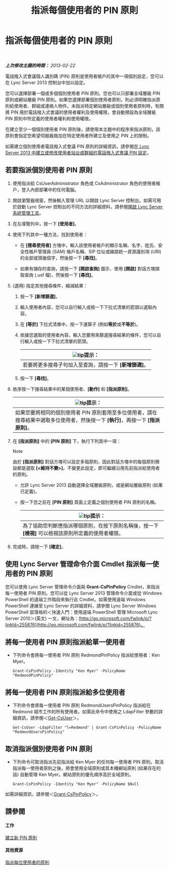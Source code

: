 ﻿---
title: 指派每個使用者的 PIN 原則
TOCTitle: 指派每個使用者的 PIN 原則
ms:assetid: d8211c64-0b63-4193-a074-673da7d14287
ms:mtpsurl: https://technet.microsoft.com/zh-tw/library/Gg182594(v=OCS.15)
ms:contentKeyID: 49292469
ms.date: 08/10/2015
mtps_version: v=OCS.15
ms.translationtype: HT
---

# 指派每個使用者的 PIN 原則

 

_**上次修改主題的時間：** 2013-02-22_

電話撥入式會議個人識別碼 (PIN) 原則是使用者帳戶的其中一項個別設定，您可以在 Lync Server 2013 控制台中加以設定。

您可以選擇部署一個或多個個別使用者 PIN 原則。您也可以只部署全域層級 PIN 原則或網站層級 PIN 原則。如果您選擇部署個別使用者原則，則必須明確指派原則給使用者、群組或連絡人物件。未指派特定網站層級或個別使用者原則時，有關將 PIN 用於電話撥入式會議的使用者權利及使用權限，會自動預設為全域層級 PIN 原則中所定義的使用者權利和使用權限。

在建立至少一個個別使用者 PIN 原則後，請使用本主題中的程序來指派原則，該原則會指定您希望伺服器施加在特定使用者所建立及使用之 PIN 上的限制。

如需建立個別使用者電話撥入式會議 PIN 原則的詳細資訊，請參閱[在 Lync Server 2013 中建立或修改使用者站台或群組的電話撥入式會議 PIN 設定](lync-server-2013-create-or-modify-dial-in-conferencing-pin-settings-for-a-site-or-group-of-users.md)。

## 若要指派個別使用者 PIN 原則

1.  使用指派給 CsUserAdministrator 角色或 CsAdministrator 角色的使用者帳戶，登入內部部署中的任何電腦。

2.  開啟瀏覽器視窗，然後輸入管理 URL 以開啟 Lync Server 控制台。如需可用於啟動 Lync Server 控制台的不同方法的詳細資料，請參閱[開啟 Lync Server 系統管理工具](lync-server-2013-open-lync-server-administrative-tools.md)。

3.  在左導覽列中，按一下 **\[使用者\]**。

4.  使用下列其中一種方法，找到使用者：
    
      - 在 **\[搜尋使用者\]** 方塊中，輸入該使用者帳戶的顯示名稱、名字、姓氏、安全性帳戶管理員 (SAM) 帳戶名稱、SIP 位址或線路統一資源識別項 (URI) 的全部或頭幾個字，然後按一下 **\[尋找\]**。
    
      - 如果有儲存的查詢，請按一下 **\[開啟查詢\]** 圖示、使用 **\[開啟\]** 對話方塊擷取查詢 (.usf 檔)，然後按一下 **\[尋找\]**。

5.  (選用) 指定其他搜尋條件，縮減結果：
    
    1.  按一下 **\[新增篩選\]**。
    
    2.  輸入使用者內容，您可以自行輸入或按一下下拉式清單的箭頭以選取內容。
    
    3.  在 **\[等於\]** 下拉式清單中，按一下運算子 (例如**等於**或**不等於**)。
    
    4.  依據您選取的使用者內容，輸入您要用來篩選搜尋結果的條件，您可以自行輸入或按一下下拉式清單的箭頭。
        
        <table>
        <thead>
        <tr class="header">
        <th><img src="images/JJ205025.tip(OCS.15).gif" title="tip" alt="tip" />提示：</th>
        </tr>
        </thead>
        <tbody>
        <tr class="odd">
        <td>若要將更多搜尋子句加入至查詢，請按一下 <strong>[新增篩選]</strong>。</td>
        </tr>
        </tbody>
        </table>
    
    5.  按一下 **\[尋找\]**。

6.  依序按一下搜尋結果中的某個使用者、**\[動作\]** 和 **\[指派原則\]**。
    
    <table>
    <thead>
    <tr class="header">
    <th><img src="images/JJ205025.tip(OCS.15).gif" title="tip" alt="tip" />提示：</th>
    </tr>
    </thead>
    <tbody>
    <tr class="odd">
    <td>如果您要將相同的個別使用者 PIN 原則套用至多位使用者，請在搜尋結果中選取多位使用者，然後按一下 <strong>[執行]</strong>，再按一下 <strong>[指派原則]</strong>。</td>
    </tr>
    </tbody>
    </table>


7.  在 **\[指派原則\]** 中的 **\[PIN 原則\]** 下，執行下列其中一項：
    
    > [!NOTE]  
    > 由於 <strong>[指派原則]</strong> 對話方塊可以設定多個原則，因此對話方塊中的每個原則預設都是選取 <strong>[&lt;維持不變&gt;]</strong>。不變更此設定，即可繼續沿用先前指派給使用者的原則。
    
    
      - 允許 Lync Server 2013 自動選擇全域層級原則，或是網站層級原則 (如果已定義)。
    
      - 按一下您之前在 **\[PIN 原則\]** 頁面上定義之個別使用者 PIN 原則的名稱。
        
        <table>
        <thead>
        <tr class="header">
        <th><img src="images/JJ205025.tip(OCS.15).gif" title="tip" alt="tip" />提示：</th>
        </tr>
        </thead>
        <tbody>
        <tr class="odd">
        <td>為了協助您判斷應指派哪個原則，在按下原則名稱後，按一下 <strong>[檢視]</strong> 可以檢視該原則所定義的使用者權限。</td>
        </tr>
        </tbody>
        </table>


8.  完成時，請按一下 **\[確定\]**。

## 使用 Lync Server 管理命令介面 Cmdlet 指派每一使用者的 PIN 原則

您可以使用 Lync Server 管理命令介面與 **Grant-CsPinPolicy** Cmdlet，來指派每一使用者 PIN 原則。您可以從 Lync Server 2013 管理命令介面或從 Windows PowerShell 的遠端工作階段來執行此 Cmdlet。如需使用遠端 Windows PowerShell 連線至 Lync Server 的詳細資料，請參閱 Lync Server Windows PowerShell 部落格的＜快速入門：使用遠端 PowerShell 管理 Microsoft Lync Server 2010＞(英文) 一文，網址為：[http://go.microsoft.com/fwlink/p/?linkId=255876](http://go.microsoft.com/fwlink/p/?linkid=255876)。

## 將每一使用者 PIN 原則指派給單一使用者

  - 下列命令會將每一使用者 PIN 原則 RedmondPinPolicy 指派給使用者：Ken Myer。
    
        Grant-CsPinPolicy -Identity "Ken Myer" -PolicyName "RedmondPinPolicy"

## 將每一使用者 PIN 原則指派給多位使用者

  - 下列命令會將每一使用者 PIN 原則 RedmondUsersPinPolicy 指派給在 Redmond 城市工作的所有使用者。如需此命令中使用之 LdapFilter 參數的詳細資訊，請參閱＜[Get-CsUser](https://docs.microsoft.com/en-us/powershell/module/skype/Get-CsUser)＞。
    
        Get-CsUser -LdapFilter "l=Redmond" | Grant-CsPinPolicy -PolicyName "RedmondUsersPinPolicy"

## 取消指派個別使用者 PIN 原則

  - 下列命令可取消指派先前指派給 Ken Myer 的任何每一使用者 PIN 原則。取消指派每一使用者原則之後，將會使用全域原則或其本機網站原則 (如果存在的話) 自動管理 Ken Myer。網站原則的優先順序高於全域原則。
    
        Grant-CsPinPolicy -Identity "Ken Myer" -PolicyName $Null

如需詳細資訊，請參閱＜[Grant-CsPinPolicy](https://docs.microsoft.com/en-us/powershell/module/skype/Grant-CsPinPolicy)＞。

## 請參閱

#### 工作

[建立新 PIN 原則](lync-server-2013-create-a-new-pin-policy.md)  

#### 其他資源

[指派每位使用者的原則](lync-server-2013-assigning-per-user-policies.md)

